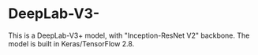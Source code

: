 # DeepLab-V3-
This is a DeepLab-V3+ model, with "Inception-ResNet V2" backbone. The model is built in Keras/TensorFlow 2.8.
